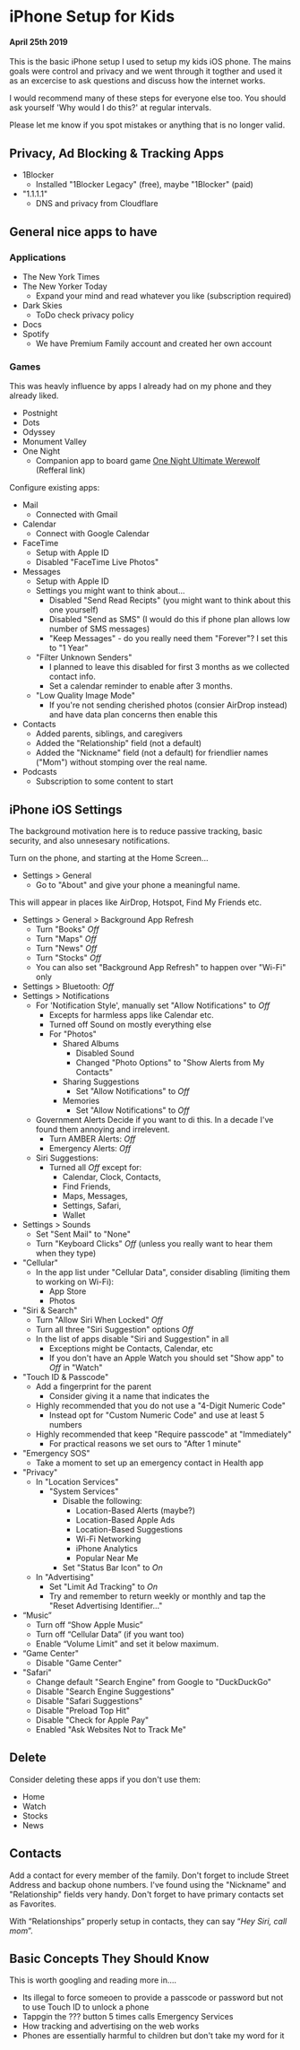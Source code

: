 
# iPhone Setup for Kids
#### April 25th 2019

This is the basic iPhone setup I used to setup my kids iOS phone. The mains goals were control and privacy and we went through it togther and used it as an excercise to ask questions and discuss how the internet works. 

I would recommend many of these steps for everyone else too. You should ask yourself 'Why would I do this?' at regular intervals. 

Please let me know if you spot mistakes or anything that is no longer valid.

## Privacy, Ad Blocking & Tracking Apps

* 1Blocker
    * Installed "1Blocker Legacy" (free), maybe "1Blocker" (paid)
* "1.1.1.1"
    * DNS and privacy from Cloudflare

## General nice apps to have

### Applications
* The New York Times
* The New Yorker Today
    * Expand your mind and read whatever you like (subscription required)
* Dark Skies
    * ToDo check privacy policy
* Docs
* Spotify
    * We have Premium Family account and created her own account

### Games
This was heavly influence by apps I already had on my phone and they already liked.

* Postnight
* Dots
* Odyssey
* Monument Valley
* One Night
    * Companion app to board game [One Night Ultimate Werewolf](https://www.amazon.com/Bezier-Games-Night-Ultimate-Werewolf/dp/B00HS7GG5G/?tag=readah_20) (Refferal link)

Configure existing apps:
* Mail
    * Connected with Gmail
* Calendar
    * Connect with Google Calendar
* FaceTime
    * Setup with Apple ID
    * Disabled "FaceTime Live Photos"
* Messages
    * Setup with Apple ID
    * Settings you might want to think about...
      * Disabled "Send Read Recipts" (you might want to think about this one yourself)
      * Disabled "Send as SMS" (I would do this if phone plan allows low number of SMS messages)
      * "Keep Messages" - do you really need them "Forever"? I set this to "1 Year"
    * "Filter Unknown Senders"
      * I planned to leave this disabled for first 3 months as we collected contact info.
      * Set a calendar reminder to enable after 3 months.
    * "Low Quality Image Mode"
      * If you're not sending cherished photos (consier AirDrop instead) and have data plan concerns then enable this
* Contacts
    * Added parents, siblings, and caregivers
    * Added the "Relationship" field (not a default)
    * Added the "Nickname" field (not a default) for friendlier names ("Mom") without stomping over the real name.
* Podcasts
    * Subscription to some content to start

## iPhone iOS Settings

The background motivation here is to reduce passive tracking, basic security, and also unnesesary notifications.

Turn on the phone, and starting at the Home Screen...

* Settings > General
    * Go to "About" and give your phone a meaningful name.

This will appear in places like AirDrop, Hotspot, Find My Friends etc.
    
* Settings > General > Background App Refresh
    * Turn "Books" _Off_
    * Turn "Maps" _Off_
    * Turn "News" _Off_
    * Turn "Stocks" _Off_
    * You can also set "Background App Refresh" to happen over "Wi-Fi" only
* Settings > Bluetooth: _Off_
* Settings > Notifications
    * For 'Notification Style', manually set "Allow Notifications" to _Off_
        * Excepts for harmless apps like Calendar etc.
        * Turned off Sound on mostly everything else
        * For "Photos"
            * Shared Albums
                * Disabled Sound
                * Changed "Photo Options" to "Show Alerts from My Contacts"
            * Sharing Suggestions
                * Set "Allow Notifications" to _Off_
            * Memories
                * Set "Allow Notifications" to _Off_
    * Government Alerts 
      Decide if you want to di this. In a decade I've found them annoying and irrelevent.
      * Turn AMBER Alerts: _Off_
      * Emergency Alerts: _Off_
    * Siri Suggestions: 
      * Turned all _Off_ except for:
        * Calendar, Clock, Contacts, 
        * Find Friends, 
        * Maps, Messages, 
        * Settings, Safari, 
        * Wallet
* Settings > Sounds
    * Set "Sent Mail" to "None"
    * Turn "Keyboard Clicks" _Off_ (unless you really want to hear them when they type)
* "Cellular"
    * In the app list under "Cellular Data", consider disabling (limiting them to working on Wi-Fi):
        * App Store
        * Photos
* "Siri & Search"
    * Turn "Allow Siri When Locked" _Off_
    * Turn all three "Siri Suggestion" options _Off_
    * In the list of apps disable "Siri and Suggestion" in all
        * Exceptions might be Contacts, Calendar, etc
        * If you don't have an Apple Watch you should set "Show app" to _Off_ in "Watch"
* "Touch ID & Passcode"
    * Add a fingerprint for the parent
      * Consider giving it a name that indicates the 
    * Highly recommended that you do not use a "4-Digit Numeric Code" 
        * Instead opt for "Custom Numeric Code" and use at least 5 numbers 
    * Highly recommended that keep "Require passcode" at "Immediately"
        * For practical reasons we set ours to "After 1 minute"
* "Emergency SOS"
    * Take a moment to set up an emergency contact in Health app
* "Privacy"
    * In "Location Services"
        * "System Services"
            * Disable the following:
                * Location-Based Alerts (maybe?)
                * Location-Based Apple Ads
                * Location-Based Suggestions
                * Wi-Fi Networking
                * iPhone Analytics
                * Popular Near Me
            * Set "Status Bar Icon" to _On_
    * In "Advertising"
        * Set "Limit Ad Tracking" to _On_
        * Try and remember to return weekly or monthly and tap the "Reset Advertising Identifier..."
* “Music”
    * Turn off “Show Apple Music”
    * Turn off “Cellular Data” (if you want too)
    * Enable “Volume Limit” and set it below maximum.
* “Game Center"
    * Disable "Game Center"
* "Safari"
    * Change default "Search Engine" from Google to "DuckDuckGo"
    * Disable "Search Engine Suggestions"
    * Disable "Safari Suggestions"
    * Disable "Preload Top Hit"
    * Disable "Check for Apple Pay"
    * Enabled "Ask Websites Not to Track Me"

## Delete

Consider deleting these apps if you don't use them:
* Home
* Watch
* Stocks
* News

## Contacts

Add a contact for every member of the family. Don't forget to include Street Address and backup ohone numbers. I've found using the "Nickname" and "Relationship" fields very handy. Don't forget to have primary contacts set as Favorites.

With “Relationships” properly setup in contacts, they can say “_Hey Siri, call mom_”.

## Basic Concepts They Should Know

This is worth googling and reading more in....

* Its illegal to force someoen to provide a passcode or password but not to use Touch ID to unlock a phone
* Tappgin the ??? button 5 times calls Emergency Services
* How tracking and advertising on the web works
* Phones are essentially harmful to children but don't take my word for it
